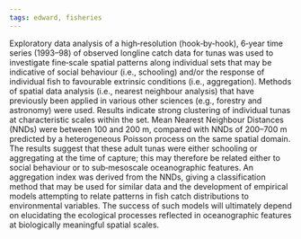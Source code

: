 ```yaml
---
tags: edward, fisheries
---
```

Exploratory data analysis of a high‐resolution (hook‐by‐hook), 6‐year time series (1993–98) of observed longline catch data for tunas was used to investigate fine‐scale spatial patterns along individual sets that may be indicative of social behaviour (i.e., schooling) and/or the response of individual fish to favourable extrinsic conditions (i.e., aggregation). Methods of spatial data analysis (i.e., nearest neighbour analysis) that have previously been applied in various other sciences (e.g., forestry and astronomy) were used. Results indicate strong clustering of individual tunas at characteristic scales within the set. Mean Nearest Neighbour Distances (NNDs) were between 100 and 200 m, compared with NNDs of 200–700 m predicted by a heterogeneous Poisson process on the same spatial domain. The results suggest that these adult tunas were either schooling or aggregating at the time of capture; this may therefore be related either to social behaviour or to sub‐mesoscale oceanographic features. An aggregation index was derived from the NNDs, giving a classification method that may be used for similar data and the development of empirical models attempting to relate patterns in fish catch distributions to environmental variables. The success of such models will ultimately depend on elucidating the ecological processes reflected in oceanographic features at biologically meaningful spatial scales.
